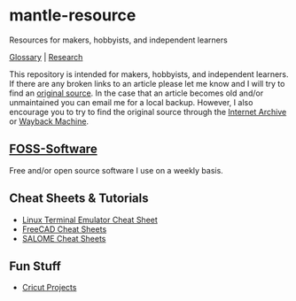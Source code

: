 # mantle-resource
Resources for makers, hobbyists, and independent learners

[Glossary](/glossary.md) | [Research](/research.md)

This repository is intended for makers, hobbyists, and independent learners. If there are any broken links to an article please let me know and I will try to find an [original source](https://en.wikipedia.org/wiki/Primary_source). In the case that an article becomes old and/or unmaintained you can email me for a local backup. However, I also encourage you to try to find the original source through the [Internet Archive](https://archive.org/) or [Wayback Machine](https://web.archive.org/).


## [FOSS-Software](https://github.com/EvokeMadness/FOSS-Software)

Free and/or open source software I use on a weekly basis.

## Cheat Sheets & Tutorials

- [Linux Terminal Emulator Cheat Sheet](https://github.com/EvokeMadness/linux-terminal-emulator-cheat-sheets)
- [FreeCAD Cheat Sheets](https://github.com/EvokeMadness/FreeCAD-Cheat-Sheets)
- [SALOME Cheat Sheets](https://github.com/EvokeMadness/SALOME-Cheat-Sheets)

## Fun Stuff

- [Cricut Projects](https://github.com/EvokeMadness/cricut-projects)